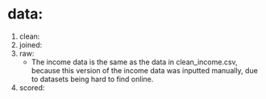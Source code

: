 # data:
1. clean:
2. joined:
3. raw:
    - The income data is the same as the data in clean_income.csv, because this version of the income data was inputted manually, due to datasets being hard to find online.
4. scored:
